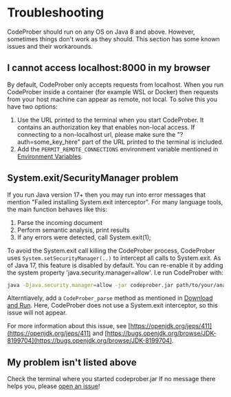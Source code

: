 # Troubleshooting

CodeProber should run on any OS on Java 8 and above. However, sometimes things don't work as they should. This section has some known issues and their workarounds.

## I cannot access localhost:8000 in my browser

By default, CodeProber only accepts requests from localhost. When you run CodeProber inside a container (for example WSL or Docker) then requests from your host machine can appear as remote, not local. To solve this you have two options:

1) Use the URL printed to the terminal when you start CodeProber. It contains an authorization key that enables non-local access.
   If connecting to a non-localhost url, please make sure the "?auth=some_key_here" part of the URL printed to the terminal is included.
2) Add the `PERMIT_REMOTE_CONNECTIONS` environment variable mentioned in [Environment Variables](../config/environment_variables.md).

## System.exit/SecurityManager problem

If you run Java version 17+ then you may run into error messages that mention "Failed installing System.exit interceptor".
For many language tools, the main function behaves like this:

1) Parse the incoming document
2) Perform semantic analysis, print results
3) If any errors were detected, call System.exit(1);

To avoid the System.exit call killing the CodeProber process, CodeProber uses `System.setSecurityManager(..)` to intercept all calls to System.exit.
As of Java 17, this feature is disabled by default. You can re-enable it by adding the system property 'java.security.manager=allow'. I.e run CodeProber with:

```bash
java -Djava.security.manager=allow -jar codeprober.jar path/to/your/analyzer-or-compiler.jar [args-to-forward-to-compiler-on-each-request]
```

Alterntiavely, add a `CodeProber_parse` method as mentioned in [Download and Run](download_and_run.md).
Here, CodeProber does not use a System.exit interceptor, so this issue will not appear.

For more information about this issue, see [https://openjdk.org/jeps/411](https://openjdk.org/jeps/411) and [https://bugs.openjdk.org/browse/JDK-8199704](https://bugs.openjdk.org/browse/JDK-8199704).

## My problem isn't listed above

Check the terminal where you started codeprober.jar If no message there helps you, please [open an issue](https://github.com/lu-cs-sde/codeprober/issues)!
